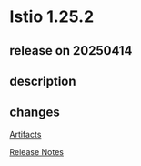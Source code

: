 # Istio 1.25.2

## release on 20250414
## description
## changes
<a href="http://gcsweb.istio.io/gcs/istio-release/releases/1.25.2/" rel="nofollow">Artifacts</a>  

<a href="https://istio.io/news/releases/1.25.x/announcing-1.25.2/" rel="nofollow">Release Notes</a>

